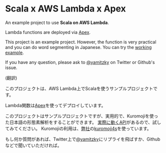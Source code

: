 # Scala x AWS Lambda x Apex

An example project to use **Scala on AWS Lambda**.

Lambda functions are deployed via [Apex](http://apex.run).

This project is an example project. However, the function is very practical and you can do word segmenting in Japanese.
You can try the [working example](https://osgknbex0e.execute-api.us-east-1.amazonaws.com/dev?sentence=%E7%84%BC%E8%82%89%E9%A3%9F%E3%81%B9%E3%81%9F%E3%81%84).

If you have any question, please ask to [@yamitzky](https://twitter.com/yamitzky) on Twitter or Github's issue.

(翻訳)

このプロジェクトは、AWS Lambda上でScalaを使うサンプルプロジェクトです。

Lambda関数は[Apex](http://apex.run)を使ってデプロイしています。

このプロジェクトはサンプルプロジェクトですが、実用的で、Kuromojiを使った日本語の形態素解析をすることができます。
[実際に動くAPI](https://osgknbex0e.execute-api.us-east-1.amazonaws.com/dev?sentence=%E7%84%BC%E8%82%89%E9%A3%9F%E3%81%B9%E3%81%9F%E3%81%84)があるので、試してみてください。
Kuromojiの利用は、[弊社](http://jxpress.net/)の[kuromoji4s](https://github.com/jxpress/kuromoji4s)を使っています。

もし何か質問があれば、Twitter上で[@yamitzky](https://twitter.com/yamitzky)にリプライを飛ばすか、Githubなどで聞いていただければ。
